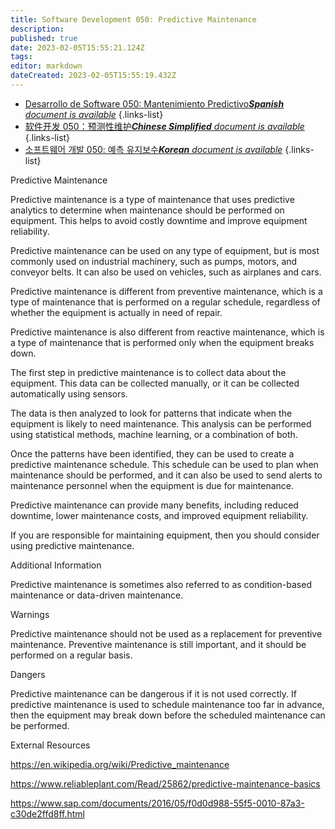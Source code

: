 ```yaml
---
title: Software Development 050: Predictive Maintenance
description: 
published: true
date: 2023-02-05T15:55:21.124Z
tags: 
editor: markdown
dateCreated: 2023-02-05T15:55:19.432Z
---
```


- [Desarrollo de Software 050: Mantenimiento Predictivo***Spanish** document is available*](/es/Knowledge-base/Software-Development/Learning/software-development-050-predictive-maintenance)
{.links-list}
- [软件开发 050：预测性维护***Chinese Simplified** document is available*](/zh/Knowledge-base/Software-Development/Learning/software-development-050-predictive-maintenance)
{.links-list}
- [소프트웨어 개발 050: 예측 유지보수***Korean** document is available*](/ko/Knowledge-base/Software-Development/Learning/software-development-050-predictive-maintenance)
{.links-list}


Predictive Maintenance

Predictive maintenance is a type of maintenance that uses predictive analytics to determine when maintenance should be performed on equipment. This helps to avoid costly downtime and improve equipment reliability.

Predictive maintenance can be used on any type of equipment, but is most commonly used on industrial machinery, such as pumps, motors, and conveyor belts. It can also be used on vehicles, such as airplanes and cars.

Predictive maintenance is different from preventive maintenance, which is a type of maintenance that is performed on a regular schedule, regardless of whether the equipment is actually in need of repair.

Predictive maintenance is also different from reactive maintenance, which is a type of maintenance that is performed only when the equipment breaks down.

The first step in predictive maintenance is to collect data about the equipment. This data can be collected manually, or it can be collected automatically using sensors.

The data is then analyzed to look for patterns that indicate when the equipment is likely to need maintenance. This analysis can be performed using statistical methods, machine learning, or a combination of both.

Once the patterns have been identified, they can be used to create a predictive maintenance schedule. This schedule can be used to plan when maintenance should be performed, and it can also be used to send alerts to maintenance personnel when the equipment is due for maintenance.

Predictive maintenance can provide many benefits, including reduced downtime, lower maintenance costs, and improved equipment reliability.

If you are responsible for maintaining equipment, then you should consider using predictive maintenance.

Additional Information

Predictive maintenance is sometimes also referred to as condition-based maintenance or data-driven maintenance.

Warnings

Predictive maintenance should not be used as a replacement for preventive maintenance. Preventive maintenance is still important, and it should be performed on a regular basis.

Dangers

Predictive maintenance can be dangerous if it is not used correctly. If predictive maintenance is used to schedule maintenance too far in advance, then the equipment may break down before the scheduled maintenance can be performed.

External Resources

https://en.wikipedia.org/wiki/Predictive_maintenance

https://www.reliableplant.com/Read/25862/predictive-maintenance-basics

https://www.sap.com/documents/2016/05/f0d0d988-55f5-0010-87a3-c30de2ffd8ff.html